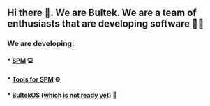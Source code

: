 ## Hi there 👋. We are Bultek. We are a team of enthusiasts that are developing software 🧑‍💻

### We are developing:

#### * [SPM](https://github.com/Bultek/SharpPackageManager) 💻
#### * [Tools for SPM](https://gitlab.com/bultekdev/spm-projects) ⚙️
#### * [BultekOS (which is not ready yet)](https://gitlab.com/bultekdev/bultekos-projects) 🐧
